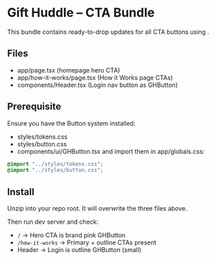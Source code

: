 # Gift Huddle – CTA Bundle

This bundle contains ready-to-drop updates for all CTA buttons using <GHButton />.

## Files
- app/page.tsx                (homepage hero CTA)
- app/how-it-works/page.tsx   (How it Works page CTAs)
- components/Header.tsx       (Login nav button as GHButton)

## Prerequisite
Ensure you have the Button system installed:
- styles/tokens.css
- styles/button.css
- components/ui/GHButton.tsx
and import them in app/globals.css:
```css
@import "../styles/tokens.css";
@import "../styles/button.css";
```

## Install
Unzip into your repo root. It will overwrite the three files above.

Then run dev server and check:
- `/` → Hero CTA is brand pink GHButton
- `/how-it-works` → Primary + outline CTAs present
- Header → Login is outline GHButton (small)
